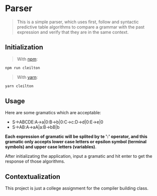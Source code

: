 # Parser

> This is a simple parser, which uses first, follow and syntactic predictive table algorithms to compare a grammar with the past expression and verify that they are in the same context.

## Initialization

> With [npm](https://www.npmjs.com/):

```bash
npm run cleilton
```

> With [yarn](https://yarnpkg.com/):

```bash
yarn cleilton
```

## Usage

Here are some gramatics which are acceptable:

- S->ABCDE:A->a|0:B->b|0:C->c:D->d|0:E->e|0
- S->AB:A->aA|a:B->bB|b

**Each expression of gramatic will be splited by te ':' operator, and this gramatic only accepts lower case letters or epsilon symbol (terminal symbols) and upper case letters (variables)**.

After initializating the application, input a gramatic and hit enter to get the response of those algorithms.

## Contextualization

This project is just a college assignment for the compiler building class.
